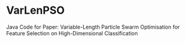# VarLenPSO
 Java Code for Paper: Variable-Length Particle Swarm Optimisation for Feature Selection on High-Dimensional Classification
